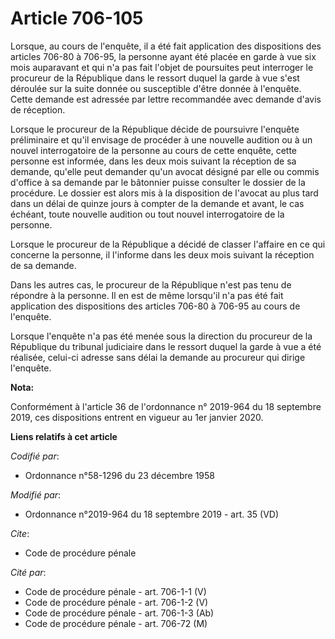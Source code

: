 # Article 706-105

Lorsque, au cours de l'enquête, il a été fait application des dispositions des articles 706-80 à 706-95, la personne ayant
été placée en garde à vue six mois auparavant et qui n'a pas fait l'objet de poursuites peut interroger le procureur de la
République dans le ressort duquel la garde à vue s'est déroulée sur la suite donnée ou susceptible d'être donnée à l'enquête.
Cette demande est adressée par lettre recommandée avec demande d'avis de réception. 

Lorsque le procureur de la République décide de poursuivre l'enquête préliminaire et qu'il envisage de procéder à une
nouvelle audition ou à un nouvel interrogatoire de la personne au cours de cette enquête, cette personne est informée, dans
les deux mois suivant la réception de sa demande, qu'elle peut demander qu'un avocat désigné par elle ou commis d'office à sa
demande par le bâtonnier puisse consulter le dossier de la procédure. Le dossier est alors mis à la disposition de l'avocat
au plus tard dans un délai de quinze jours à compter de la demande et avant, le cas échéant, toute nouvelle audition ou tout
nouvel interrogatoire de la personne. 

Lorsque le procureur de la République a décidé de classer l'affaire en ce qui concerne la personne, il l'informe dans les
deux mois suivant la réception de sa demande. 

Dans les autres cas, le procureur de la République n'est pas tenu de répondre à la personne. Il en est de même lorsqu'il n'a
pas été fait application des dispositions des articles 706-80 à 706-95 au cours de l'enquête. 

Lorsque l'enquête n'a pas été menée sous la direction du procureur de la République du   tribunal judiciaire dans le ressort
duquel la garde à vue a été réalisée, celui-ci adresse sans délai la demande au procureur qui dirige l'enquête.

**Nota:**

Conformément à l'article 36 de l'ordonnance n° 2019-964 du 18 septembre 2019, ces dispositions entrent en vigueur au 1er
janvier 2020.

**Liens relatifs à cet article**

_Codifié par_:

  - Ordonnance n°58-1296 du 23 décembre 1958

_Modifié par_:

  - Ordonnance n°2019-964 du 18 septembre 2019 - art. 35 (VD)

_Cite_:

  - Code de procédure pénale

_Cité par_:

  - Code de procédure pénale - art. 706-1-1 (V)
  - Code de procédure pénale - art. 706-1-2 (V)
  - Code de procédure pénale - art. 706-1-3 (Ab)
  - Code de procédure pénale - art. 706-72 (M)
